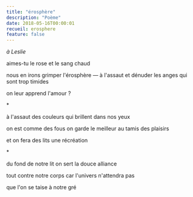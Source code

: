 ```yaml
---
title: "érosphère"
description: "Poème"
date: 2018-05-16T00:00:01
recueil: erosphere
feature: false
---
```


*à Leslie*

aimes-tu le rose
et le sang chaud

nous en irons grimper l'érosphère — à l'assaut
et dénuder les anges qui sont trop timides

on leur apprend l'amour ?

\*

à l'assaut des couleurs
qui brillent dans nos yeux

on est comme des fous
on garde le meilleur au tamis des plaisirs

et on fera des lits une récréation

\*

du fond de notre lit
on sert la douce alliance

tout contre notre corps
car l'univers n'attendra pas

que l'on se taise à notre gré
